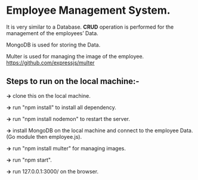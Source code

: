 # Employee Management System.
 
It is very similar to a Database. **CRUD** operation is performed for the management of the employees’ Data.
 
MongoDB is used for storing the Data.
 
Multer is used for managing the image of the employee. https://github.com/expressjs/multer
 
## Steps to run on the local machine:-
 
**->** clone this on the local machine.
 
**->** run "npm install" to install all dependency.
 
**->** run "npm install nodemon" to restart the server.
 
**->** install MongoDB on the local machine and connect to the employee Data. (Go module then employee.js).
 
**->** run "npm install multer" for managing images.
 
**->** run "npm start".
 
**->** run 127.0.0.1:3000/ on the browser.